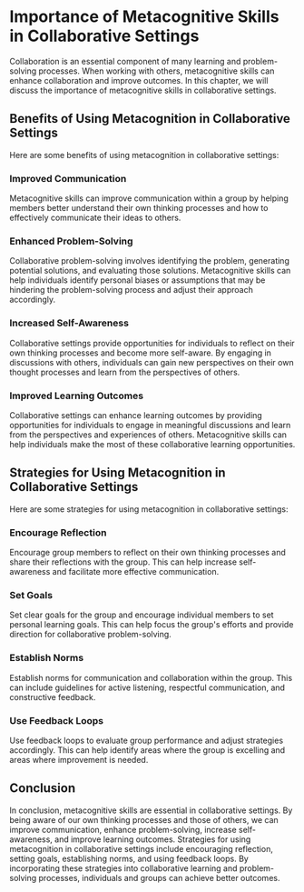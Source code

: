 Importance of Metacognitive Skills in Collaborative Settings
======================================================================================================================

Collaboration is an essential component of many learning and problem-solving processes. When working with others, metacognitive skills can enhance collaboration and improve outcomes. In this chapter, we will discuss the importance of metacognitive skills in collaborative settings.

Benefits of Using Metacognition in Collaborative Settings
---------------------------------------------------------

Here are some benefits of using metacognition in collaborative settings:

### Improved Communication

Metacognitive skills can improve communication within a group by helping members better understand their own thinking processes and how to effectively communicate their ideas to others.

### Enhanced Problem-Solving

Collaborative problem-solving involves identifying the problem, generating potential solutions, and evaluating those solutions. Metacognitive skills can help individuals identify personal biases or assumptions that may be hindering the problem-solving process and adjust their approach accordingly.

### Increased Self-Awareness

Collaborative settings provide opportunities for individuals to reflect on their own thinking processes and become more self-aware. By engaging in discussions with others, individuals can gain new perspectives on their own thought processes and learn from the perspectives of others.

### Improved Learning Outcomes

Collaborative settings can enhance learning outcomes by providing opportunities for individuals to engage in meaningful discussions and learn from the perspectives and experiences of others. Metacognitive skills can help individuals make the most of these collaborative learning opportunities.

Strategies for Using Metacognition in Collaborative Settings
------------------------------------------------------------

Here are some strategies for using metacognition in collaborative settings:

### Encourage Reflection

Encourage group members to reflect on their own thinking processes and share their reflections with the group. This can help increase self-awareness and facilitate more effective communication.

### Set Goals

Set clear goals for the group and encourage individual members to set personal learning goals. This can help focus the group's efforts and provide direction for collaborative problem-solving.

### Establish Norms

Establish norms for communication and collaboration within the group. This can include guidelines for active listening, respectful communication, and constructive feedback.

### Use Feedback Loops

Use feedback loops to evaluate group performance and adjust strategies accordingly. This can help identify areas where the group is excelling and areas where improvement is needed.

Conclusion
----------

In conclusion, metacognitive skills are essential in collaborative settings. By being aware of our own thinking processes and those of others, we can improve communication, enhance problem-solving, increase self-awareness, and improve learning outcomes. Strategies for using metacognition in collaborative settings include encouraging reflection, setting goals, establishing norms, and using feedback loops. By incorporating these strategies into collaborative learning and problem-solving processes, individuals and groups can achieve better outcomes.
